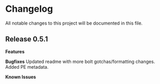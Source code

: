 # Changelog

All notable changes to this project will be documented in this file.

## Release 0.5.1

**Features**

**Bugfixes**
Updated readme with more bolt gotchas/formatting changes. Added PE metadata.

**Known Issues**

